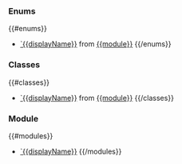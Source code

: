 

### Enums

{{#enums}}
- [`{{displayName}}](enums/{{name}}.md) from [{{module}}](modules/{{module}}.md)
{{/enums}}

### Classes

{{#classes}}
- [`{{displayName}}](classes/{{name}}.md) from [{{module}}](modules/{{module}}.md)
{{/classes}}

### Module

{{#modules}}
- [`{{displayName}}](modules/{{name}}.md)
{{/modules}}
